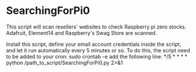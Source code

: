 # SearchingForPi0
This script will scan resellers' websites to check Raspberry pi zero stocks.
Adafruit, Element14 and Raspberry's Swag Store are scanned.

Install this script, define your email account credentials inside the script, and let it run automatically every 5 minutes or so. To do this, the script need to be added to your cron:
    sudo crontab -e
  add the following line:
    */5 * * * * python /path_to_script/SearchingForPi0.py 2>&1

